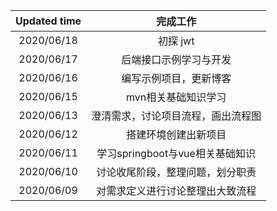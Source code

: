 | Updated time | 完成工作 |
|  :----:  | :----:  |
| 2020/06/18 | 初探 jwt |
| 2020/06/17 | 后端接口示例学习与开发 |
| 2020/06/16 | 编写示例项目，更新博客 |
| 2020/06/15 | mvn相关基础知识学习 |
| 2020/06/13 | 澄清需求，讨论项目流程，画出流程图 |
| 2020/06/12 | 搭建环境创建出新项目 |
| 2020/06/11 | 学习springboot与vue相关基础知识 |
| 2020/06/10 | 讨论收尾阶段，整理问题，划分职责 |
| 2020/06/09 | 对需求定义进行讨论整理出大致流程 |